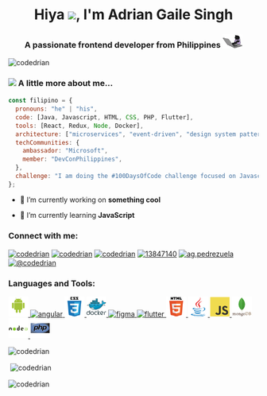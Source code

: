<h1 align="center">Hiya <img src="https://github.com/codedrian/blob/main/gifs/hi.gif" width="40">, I'm Adrian Gaile Singh</h1>
<h3 align="center">A passionate frontend developer from Philippines <img src="https://github.com/codedrian/codedrian/blob/main/gifs/cat.gif" width="40"></h3>

<p align="left"> <img src="https://komarev.com/ghpvc/?username=codedrian&label=Profile%20views&color=0e75b6&style=flat" alt="codedrian" /> </p>

### <img src="https://media.giphy.com/media/VgCDAzcKvsR6OM0uWg/giphy.gif" width="50"> A little more about me...

```javascript
const filipino = {
  pronouns: "he" | "his",
  code: [Java, Javascript, HTML, CSS, PHP, Flutter],
  tools: [React, Redux, Node, Docker],
  architecture: ["microservices", "event-driven", "design system pattern"],
  techCommunities: {
    ambassador: "Microsoft",
    member: "DevConPhilippines",
  },
  challenge: "I am doing the #100DaysOfCode challenge focused on Javascript",
};
```

- 🔭 I’m currently working on **something cool**

- 🌱 I’m currently learning **JavaScript**

<h3 align="left">Connect with me:</h3>
<p align="left">
<a href="https://dev.to/codedrian" target="blank"><img align="center" src="https://raw.githubusercontent.com/rahuldkjain/github-profile-readme-generator/master/src/images/icons/Social/devto.svg" alt="codedrian" height="30" width="40" /></a>
<a href="https://twitter.com/codedrian" target="blank"><img align="center" src="https://raw.githubusercontent.com/rahuldkjain/github-profile-readme-generator/master/src/images/icons/Social/twitter.svg" alt="codedrian" height="30" width="40" /></a>
<a href="https://linkedin.com/in/codedrian" target="blank"><img align="center" src="https://raw.githubusercontent.com/rahuldkjain/github-profile-readme-generator/master/src/images/icons/Social/linked-in-alt.svg" alt="codedrian" height="30" width="40" /></a>
<a href="https://stackoverflow.com/users/13847140" target="blank"><img align="center" src="https://raw.githubusercontent.com/rahuldkjain/github-profile-readme-generator/master/src/images/icons/Social/stack-overflow.svg" alt="13847140" height="30" width="40" /></a>
<a href="https://fb.com/ag.pedrezuela" target="blank"><img align="center" src="https://raw.githubusercontent.com/rahuldkjain/github-profile-readme-generator/master/src/images/icons/Social/facebook.svg" alt="ag.pedrezuela" height="30" width="40" /></a>
<a href="https://medium.com/@codedrian" target="blank"><img align="center" src="https://raw.githubusercontent.com/rahuldkjain/github-profile-readme-generator/master/src/images/icons/Social/medium.svg" alt="@codedrian" height="30" width="40" /></a>
</p>

<h3 align="left">Languages and Tools:</h3>
<p align="left"> <a href="https://developer.android.com" target="_blank" rel="noreferrer"> <img src="https://raw.githubusercontent.com/devicons/devicon/master/icons/android/android-original-wordmark.svg" alt="android" width="40" height="40"/> </a> <a href="https://angular.io" target="_blank" rel="noreferrer"> <img src="https://angular.io/assets/images/logos/angular/angular.svg" alt="angular" width="40" height="40"/> </a> <a href="https://www.w3schools.com/css/" target="_blank" rel="noreferrer"> <img src="https://raw.githubusercontent.com/devicons/devicon/master/icons/css3/css3-original-wordmark.svg" alt="css3" width="40" height="40"/> </a> <a href="https://www.docker.com/" target="_blank" rel="noreferrer"> <img src="https://raw.githubusercontent.com/devicons/devicon/master/icons/docker/docker-original-wordmark.svg" alt="docker" width="40" height="40"/> </a> <a href="https://www.figma.com/" target="_blank" rel="noreferrer"> <img src="https://www.vectorlogo.zone/logos/figma/figma-icon.svg" alt="figma" width="40" height="40"/> </a> <a href="https://flutter.dev" target="_blank" rel="noreferrer"> <img src="https://www.vectorlogo.zone/logos/flutterio/flutterio-icon.svg" alt="flutter" width="40" height="40"/> </a> <a href="https://www.w3.org/html/" target="_blank" rel="noreferrer"> <img src="https://raw.githubusercontent.com/devicons/devicon/master/icons/html5/html5-original-wordmark.svg" alt="html5" width="40" height="40"/> </a> <a href="https://www.java.com" target="_blank" rel="noreferrer"> <img src="https://raw.githubusercontent.com/devicons/devicon/master/icons/java/java-original.svg" alt="java" width="40" height="40"/> </a> <a href="https://developer.mozilla.org/en-US/docs/Web/JavaScript" target="_blank" rel="noreferrer"> <img src="https://raw.githubusercontent.com/devicons/devicon/master/icons/javascript/javascript-original.svg" alt="javascript" width="40" height="40"/> </a> <a href="https://www.mongodb.com/" target="_blank" rel="noreferrer"> <img src="https://raw.githubusercontent.com/devicons/devicon/master/icons/mongodb/mongodb-original-wordmark.svg" alt="mongodb" width="40" height="40"/> </a> <a href="https://nodejs.org" target="_blank" rel="noreferrer"> <img src="https://raw.githubusercontent.com/devicons/devicon/master/icons/nodejs/nodejs-original-wordmark.svg" alt="nodejs" width="40" height="40"/> </a> <a href="https://www.php.net" target="_blank" rel="noreferrer"> <img src="https://raw.githubusercontent.com/devicons/devicon/master/icons/php/php-original.svg" alt="php" width="40" height="40"/> </a> </p>

<p><img align="center" src="https://github-readme-stats.vercel.app/api/top-langs?username=codedrian&show_icons=true&locale=en&layout=compact" alt="codedrian" /></p>

<p>&nbsp;<img align="center" src="https://github-readme-stats.vercel.app/api?username=codedrian&show_icons=true&locale=en" alt="codedrian" /></p>

<p><img align="center" src="https://github-readme-streak-stats.herokuapp.com/?user=codedrian&" alt="codedrian" /></p>

